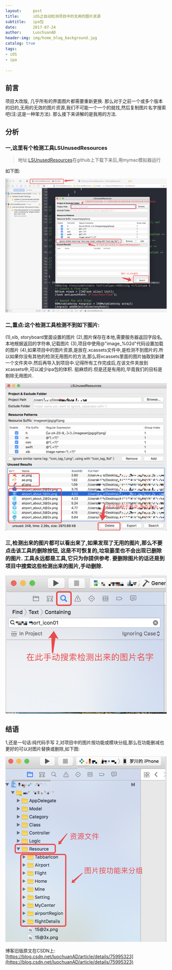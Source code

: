 ```yaml
---
layout:     post
title:      iOS之自动检测项目中的无用的图片资源
subtitle:   ipa包
date:       2017-07-24
author:     LuochuanAD
header-img: img/home_blog_background.jpg
catalog: true
tags:
- iOS 
- ipa

---
```


## 前言

项目大改版, 几乎所有的界面图片都需要重新更换.   那么对于之前一个或多个版本的旧的,无用的无效的图片资源,我们不可能一个一个的就找,然后复制图片名字搜索吧(注:这是一种笨方法). 那么接下来讲解的是我用的方法.


## 分析

### 一,这里有个检测工具LSUnusedResources

>地址:[LSUnusedResources](https://github.com/tinymind/LSUnusedResources)在github上下载下来后,用mymac模拟器运行

如下图:

![](https://raw.githubusercontent.com/LuochuanAD/BlogSourceImage/master/BlogSourceImage/BlogSourceImages1/27.png)


### 二,重点:这个检测工具检测不到如下图片:

(1),xib, storyboard里面设置的图片
(2),图片保存在本地,需要服务器返回字段名, 本地根据返回的字符串,记载图片
(3),项目中使用@"image_%02d"代码设置加载的图片
(4),如果项目中的图片资源,是放在.xcassets文件中,是检测不到图片的.所以如果你没有其他的检测无用图片的方法,那么将xcassets里面的图片抽取到新建一个文件夹中.然后再导入到项目中.记得所有工作完成后,在该文件夹放到xcassets中,可以减少ipa包的体积. 挺麻烦的.但是还是有用的,毕竟我们的目标是剔除无用图片.


![](https://raw.githubusercontent.com/LuochuanAD/BlogSourceImage/master/BlogSourceImage/BlogSourceImages1/28.png)


### 三,检测出来的图片都可以看出来了,如果发现了无用的图片,那么不要点击该工具的删除按钮, 这是不可恢复的,垃圾篓里也不会出现已删除的图片.  工具永远都是工具,它只为你提供参考. 要删除图片的话还是到项目中搜索这些检测出来的图片,手动删除.

![](https://raw.githubusercontent.com/LuochuanAD/BlogSourceImage/master/BlogSourceImage/BlogSourceImages1/29.png)


## 结语

1,还是一句话:纯代码手写
2,对项目中的图片按功能或模块分组,那么在功能删减也更好的可以对图片替换或删除,如下图:

![](https://raw.githubusercontent.com/LuochuanAD/BlogSourceImage/master/BlogSourceImage/BlogSourceImages1/30.png)

博客旧版原文在CSDN上:[https://blog.csdn.net/luochuanAD/article/details/75995323](https://blog.csdn.net/luochuanAD/article/details/75995323) 




